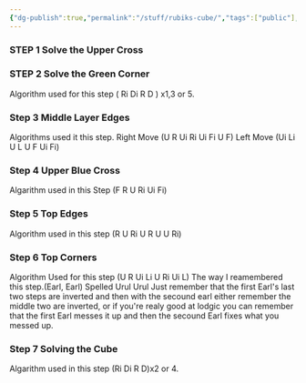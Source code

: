 ```yaml
---
{"dg-publish":true,"permalink":"/stuff/rubiks-cube/","tags":["public"],"noteIcon":"1"}
---
```



### STEP 1 Solve the Upper Cross


### STEP 2 Solve the Green Corner
Algorithm used for this step ( Ri Di R D ) x1,3 or 5.


### Step 3 Middle Layer Edges
Algorithms used it this step.
Right Move (U R Ui Ri Ui Fi U F)
Left Move (Ui Li U L U F Ui Fi) 


### Step 4 Upper Blue Cross
Algarithm used in this Step (F R U Ri Ui Fi)


### Step 5 Top Edges
Algorithm used in this step (R U Ri U R U U Ri)


### Step 6 Top Corners
Algorithm Used for this step (U R Ui Li U Ri Ui L) The way I reamembered this step.(Earl, Earl) Spelled Urul Urul Just remember that the first Earl's last two steps are inverted and then with the secound earl either remember the middle two are inverted, or if you're realy good at lodgic you can remember that the first Earl messes it up and then the secound Earl fixes what you messed up.


### Step 7 Solving the Cube
Algarithm used in this step (Ri Di R D)x2 or 4.
